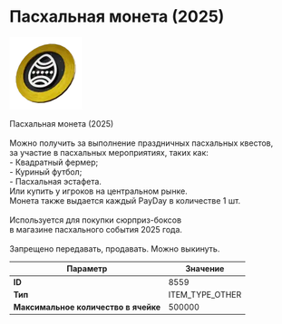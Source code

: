 # Пасхальная монета (2025)

![Item Image](../img/8559.webp?raw=true)

Пасхальная монета (2025)<br><br>Можно получить за выполнение праздничных пасхальных квестов,<br>за участие в пасхальных мероприятиях, таких как:<br>- Квадратный фермер;<br>- Куриный футбол;<br>- Пасхальная эстафета.<br>Или купить у игроков на центральном рынке.<br>Монета также выдается каждый PayDay в количестве 1 шт.<br><br>Используется для покупки сюрприз-боксов<br>в магазине пасхального события 2025 года.<br><br>Запрещено передавать, продавать. Можно выкинуть.


| Параметр | Значение |
|----------|----------|
| **ID** | 8559 |
| **Тип** | ITEM_TYPE_OTHER |
| **Максимальное количество в ячейке** | 500000 |

